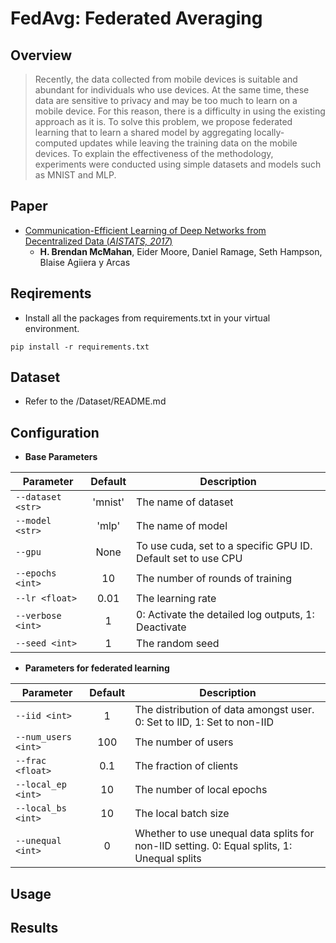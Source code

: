 # FedAvg: Federated Averaging

## Overview
> Recently, the data collected from mobile devices is suitable and abundant for individuals who use devices. At the same time, these data are sensitive to privacy and may be too much to learn on a mobile device. For this reason, there is a difficulty in using the existing approach as it is. To solve this problem, we propose federated learning that to learn a shared model by aggregating locally-computed updates while leaving the training data on the mobile devices. To explain the effectiveness of the methodology, experiments were conducted using simple datasets and models such as MNIST and MLP.

## Paper
- [Communication-Efficient Learning of Deep Networks from Decentralized Data (*AISTATS, 2017*)](https://arxiv.org/abs/1602.05629)
  - **H. Brendan McMahan**, Eider Moore, Daniel Ramage, Seth Hampson, Blaise Agiiera y Arcas

## Reqirements
- Install all the packages from requirements.txt in your virtual environment. 
```
pip install -r requirements.txt
```

## Dataset
- Refer to the /Dataset/README.md

## Configuration

- **Base Parameters**

Parameter | Default | Description
--- | :---: | ---
`--dataset <str>` | 'mnist' | The name of dataset
`--model <str>` | 'mlp' | The name of model
`--gpu` | None | To use cuda, set to a specific GPU ID. Default set to use CPU
`--epochs <int>` | 10 | The number of rounds of training
`--lr <float>` | 0.01 | The learning rate
`--verbose <int>` | 1 | 0: Activate the detailed log outputs, 1: Deactivate
`--seed <int>` | 1 | The random seed

- **Parameters for federated learning**

Parameter | Default | Description
--- | :---: | ---
`--iid <int>` | 1 | The distribution of data amongst user. 0: Set to IID, 1: Set to non-IID
`--num_users <int>` | 100 |The number of users
`--frac <float>` | 0.1 | The fraction of clients
`--local_ep <int>` | 10 | The number of local epochs
`--local_bs <int>` | 10 | The local batch size
`--unequal <int>` | 0 | Whether to use unequal data splits for non-IID setting. 0: Equal splits, 1: Unequal splits

## Usage

## Results
